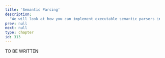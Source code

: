 ```yaml
---
title: 'Semantic Parsing'
description:
  "We will look at how you can implement executable semantic parsers in AllenNLP."
prev: null
next: null
type: chapter
id: 313
---
```


TO BE WRITTEN

<exercise id="1" title="Semantic Parsing" type="slides">


</exercise>

<exercise id="2" title="Defining a domain-specific (target) language" type="slides">


</exercise>

<exercise id="3" title="Transition functions" type="slides">


</exercise>

<exercise id="4" title="State tracking" type="slides">


</exercise>

<exercise id="5" title="Training" type="slides">


</exercise>

<exercise id="6" title="Putting it together" type="slides">


</exercise>
